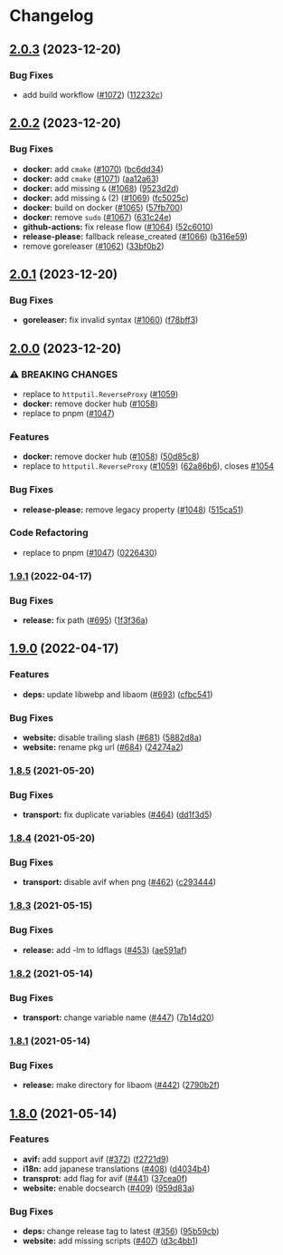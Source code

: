 # Changelog

## [2.0.3](https://github.com/manaelproxy/manael/compare/v2.0.2...v2.0.3) (2023-12-20)


### Bug Fixes

* add build workflow ([#1072](https://github.com/manaelproxy/manael/issues/1072)) ([112232c](https://github.com/manaelproxy/manael/commit/112232c72a8c5826607c61104ecb16e406ca4255))

## [2.0.2](https://github.com/manaelproxy/manael/compare/v2.0.1...v2.0.2) (2023-12-20)


### Bug Fixes

* **docker:** add `cmake` ([#1070](https://github.com/manaelproxy/manael/issues/1070)) ([bc6dd34](https://github.com/manaelproxy/manael/commit/bc6dd344ce8b0de8e02a5e3e7802f8cc788bc382))
* **docker:** add `cmake` ([#1071](https://github.com/manaelproxy/manael/issues/1071)) ([aa12a63](https://github.com/manaelproxy/manael/commit/aa12a63bc20f023400e342d19a8a1474f757a1d7))
* **docker:** add missing `&` ([#1068](https://github.com/manaelproxy/manael/issues/1068)) ([9523d2d](https://github.com/manaelproxy/manael/commit/9523d2d2746d8a9d0f3a737326b1f651205395b6))
* **docker:** add missing `&` (2) ([#1069](https://github.com/manaelproxy/manael/issues/1069)) ([fc5025c](https://github.com/manaelproxy/manael/commit/fc5025c5258188c1eeae2d0239fb874eb58e876a))
* **docker:** build on docker ([#1065](https://github.com/manaelproxy/manael/issues/1065)) ([57fb700](https://github.com/manaelproxy/manael/commit/57fb700e8350ed7cbb96a15f5e116ec774841a09))
* **docker:** remove `sudo` ([#1067](https://github.com/manaelproxy/manael/issues/1067)) ([631c24e](https://github.com/manaelproxy/manael/commit/631c24e5a3ecd59daaebd6f3e3bcecdfac9dd152))
* **github-actions:** fix release flow ([#1064](https://github.com/manaelproxy/manael/issues/1064)) ([52c6010](https://github.com/manaelproxy/manael/commit/52c6010df710b18b5d796326439d536ed1de4039))
* **release-please:** fallback release_created ([#1066](https://github.com/manaelproxy/manael/issues/1066)) ([b316e59](https://github.com/manaelproxy/manael/commit/b316e595e88555e33531210d738ae874a198c884))
* remove goreleaser ([#1062](https://github.com/manaelproxy/manael/issues/1062)) ([33bf0b2](https://github.com/manaelproxy/manael/commit/33bf0b201b8dbf2a842bf730995113b327ea47fb))

## [2.0.1](https://github.com/manaelproxy/manael/compare/v2.0.0...v2.0.1) (2023-12-20)


### Bug Fixes

* **goreleaser:** fix invalid syntax ([#1060](https://github.com/manaelproxy/manael/issues/1060)) ([f78bff3](https://github.com/manaelproxy/manael/commit/f78bff38975965cc223f4cad1a5b6975e3c311b1))

## [2.0.0](https://github.com/manaelproxy/manael/compare/v1.9.1...v2.0.0) (2023-12-20)


### ⚠ BREAKING CHANGES

* replace to `httputil.ReverseProxy` ([#1059](https://github.com/manaelproxy/manael/issues/1059))
* **docker:** remove docker hub ([#1058](https://github.com/manaelproxy/manael/issues/1058))
* replace to pnpm ([#1047](https://github.com/manaelproxy/manael/issues/1047))

### Features

* **docker:** remove docker hub ([#1058](https://github.com/manaelproxy/manael/issues/1058)) ([50d85c8](https://github.com/manaelproxy/manael/commit/50d85c8ec507b16dec88cd0c2c38068122aacd0e))
* replace to `httputil.ReverseProxy` ([#1059](https://github.com/manaelproxy/manael/issues/1059)) ([62a86b6](https://github.com/manaelproxy/manael/commit/62a86b6cf44d1c5e34f613cc3c73be80c516d9bf)), closes [#1054](https://github.com/manaelproxy/manael/issues/1054)


### Bug Fixes

* **release-please:** remove legacy property ([#1048](https://github.com/manaelproxy/manael/issues/1048)) ([515ca51](https://github.com/manaelproxy/manael/commit/515ca516b5e447126634bece4a34188fce71d53b))


### Code Refactoring

* replace to pnpm ([#1047](https://github.com/manaelproxy/manael/issues/1047)) ([0226430](https://github.com/manaelproxy/manael/commit/0226430a061f54e66db1b5e91d75ee4013d5a7fb))

### [1.9.1](https://github.com/manaelproxy/manael/compare/v1.9.0...v1.9.1) (2022-04-17)


### Bug Fixes

* **release:** fix path ([#695](https://github.com/manaelproxy/manael/issues/695)) ([1f3f36a](https://github.com/manaelproxy/manael/commit/1f3f36a8c962eb59f8fb891c17235e19a2c3e1aa))

## [1.9.0](https://github.com/manaelproxy/manael/compare/v1.8.5...v1.9.0) (2022-04-17)


### Features

* **deps:** update libwebp and libaom ([#693](https://github.com/manaelproxy/manael/issues/693)) ([cfbc541](https://github.com/manaelproxy/manael/commit/cfbc541604e3997eb6322d7e035c07cdeeff4aec))


### Bug Fixes

* **website:** disable trailing slash ([#681](https://github.com/manaelproxy/manael/issues/681)) ([5882d8a](https://github.com/manaelproxy/manael/commit/5882d8a5c7e6b2a086eddce2c684db8054501f1f))
* **website:** rename pkg url ([#684](https://github.com/manaelproxy/manael/issues/684)) ([24274a2](https://github.com/manaelproxy/manael/commit/24274a20bac64ecfa557f447fda5446abf0f563c))


### [1.8.5](https://www.github.com/manaelproxy/manael/compare/v1.8.4...v1.8.5) (2021-05-20)


### Bug Fixes

* **transport:** fix duplicate variables ([#464](https://www.github.com/manaelproxy/manael/issues/464)) ([dd1f3d5](https://www.github.com/manaelproxy/manael/commit/dd1f3d573e41d94653c1d1e9fbebdd177ce6c6ee))

### [1.8.4](https://www.github.com/manaelproxy/manael/compare/v1.8.3...v1.8.4) (2021-05-20)


### Bug Fixes

* **transport:** disable avif when png ([#462](https://www.github.com/manaelproxy/manael/issues/462)) ([c293444](https://www.github.com/manaelproxy/manael/commit/c293444dc83670a61d53f5c1f035ec9d649abaa2))

### [1.8.3](https://www.github.com/manaelproxy/manael/compare/v1.8.2...v1.8.3) (2021-05-15)


### Bug Fixes

* **release:** add -lm to ldflags ([#453](https://www.github.com/manaelproxy/manael/issues/453)) ([ae591af](https://www.github.com/manaelproxy/manael/commit/ae591afe12f97257dc18bd31030535451e8af760))

### [1.8.2](https://www.github.com/manaelproxy/manael/compare/v1.8.1...v1.8.2) (2021-05-14)


### Bug Fixes

* **transport:** change variable name ([#447](https://www.github.com/manaelproxy/manael/issues/447)) ([7b14d20](https://www.github.com/manaelproxy/manael/commit/7b14d203c38b3d9e1da98614efadadb2bed0c26e))

### [1.8.1](https://www.github.com/manaelproxy/manael/compare/v1.8.0...v1.8.1) (2021-05-14)


### Bug Fixes

* **release:** make directory for libaom ([#442](https://www.github.com/manaelproxy/manael/issues/442)) ([2790b2f](https://www.github.com/manaelproxy/manael/commit/2790b2f233d496eb21466329f3906e7b917add67))

## [1.8.0](https://www.github.com/manaelproxy/manael/compare/v1.7.1...v1.8.0) (2021-05-14)


### Features

* **avif:** add support avif ([#372](https://www.github.com/manaelproxy/manael/issues/372)) ([f2721d9](https://www.github.com/manaelproxy/manael/commit/f2721d99bb5f831237e49f8daa7994874e9efee6))
* **i18n:** add japanese translations ([#408](https://www.github.com/manaelproxy/manael/issues/408)) ([d4034b4](https://www.github.com/manaelproxy/manael/commit/d4034b4a4812d4fde952f4ffcef8900a28544e3b))
* **transprot:** add flag for avif ([#441](https://www.github.com/manaelproxy/manael/issues/441)) ([37cea0f](https://www.github.com/manaelproxy/manael/commit/37cea0fab3f45fb58fe90dbab103bc24e09aa3d8))
* **website:** enable docsearch ([#409](https://www.github.com/manaelproxy/manael/issues/409)) ([959d83a](https://www.github.com/manaelproxy/manael/commit/959d83a000458e0854c25666600bc23d823487b0))


### Bug Fixes

* **deps:** change release tag to latest ([#356](https://www.github.com/manaelproxy/manael/issues/356)) ([95b59cb](https://www.github.com/manaelproxy/manael/commit/95b59cb5426f7b0daee491ead9ad5a2eeb9e3c24))
* **website:** add missing scripts ([#407](https://www.github.com/manaelproxy/manael/issues/407)) ([d3c4bb1](https://www.github.com/manaelproxy/manael/commit/d3c4bb1f274ce5fd047106027bdc0ef354822bee))
